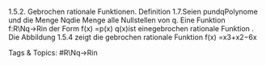 1.5.2. Gebrochen rationale Funktionen.
Definition 1.7.Seien pundqPolynome und die Menge Nqdie Menge alle Nullstellen von q. Eine
Funktion f:R\Nq→Rin der Form f(x) =p(x)
q(x)ist einegebrochen rationale Funktion .
Die Abbildung 1.5.4 zeigt die gebrochen rationale Funktion f(x) =x3+x2−6x

   Tags & Topics:
   #R\Nq→Rin